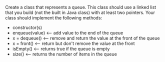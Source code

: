 Create a class that represents a queue. This class should use a linked list that you build (not the built in Java class) with at least two pointers. Your class should implement the following methods:

* constructor(s)
* enqueue(value) <-- add value to the end of the queue
* x = dequeue() <-- remove and return the value at the front of the queue
* x = front() <-- return but don't remove the value at the front
* isEmpty() <-- returns true if the queue is empty
* size() <-- returns the number of items in the queue